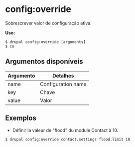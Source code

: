 # config:override
Sobrescrever valor de configuração ativa.

**Uso:**
```
$ drupal config:override [arguments]
$ co  
```

## Argumentos disponíveis
Argumento | Detalhes
---------|-------------
name | Configuration name
key | Chave
value | Valor

## Exemplos
* Définir la valeur de "flood" du module Contact à 10.
```
$ drupal config:override contact.settings flood.limit 10
```
